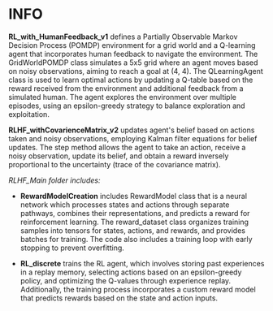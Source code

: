 # INFO

**RL_with_HumanFeedback_v1** defines a Partially Observable Markov Decision Process (POMDP) environment for a grid world and a Q-learning agent that incorporates human feedback to navigate the environment. The GridWorldPOMDP class simulates a 5x5 grid where an agent moves based on noisy observations, aiming to reach a goal at (4, 4). The QLearningAgent class is used to learn optimal actions by updating a Q-table based on the reward received from the environment and additional feedback from a simulated human. The agent explores the environment over multiple episodes, using an epsilon-greedy strategy to balance exploration and exploitation. 

**RLHF_withCovarienceMatrix_v2**  updates agent's belief based on actions taken and noisy observations, employing Kalman filter equations for belief updates. The step method allows the agent to take an action, receive a noisy observation, update its belief, and obtain a reward inversely proportional to the uncertainty (trace of the covariance matrix).

*RLHF_Main folder includes:*

- **RewardModelCreation** includes RewardModel class that is a neural network which processes states and actions through separate pathways, combines their representations, and predicts a reward for reinforcement learning. The reward_dataset class organizes training samples into tensors for states, actions, and rewards, and provides batches for training. The code also includes a training loop with early stopping to prevent overfitting.

- **RL_discrete** trains the RL agent, which involves storing past experiences in a replay memory, selecting actions based on an epsilon-greedy policy, and optimizing the Q-values through experience replay. Additionally, the training process incorporates a custom reward model that predicts rewards based on the state and action inputs. 



